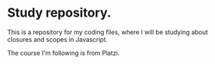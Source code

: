 # Study repository.

This is a repository for my coding files, where I will be studying about closures and scopes in Javascript.

The course I'm following is from Platzi.
